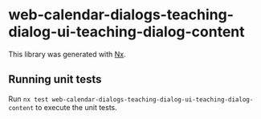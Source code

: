 # web-calendar-dialogs-teaching-dialog-ui-teaching-dialog-content

This library was generated with [Nx](https://nx.dev).

## Running unit tests

Run `nx test web-calendar-dialogs-teaching-dialog-ui-teaching-dialog-content` to execute the unit tests.
